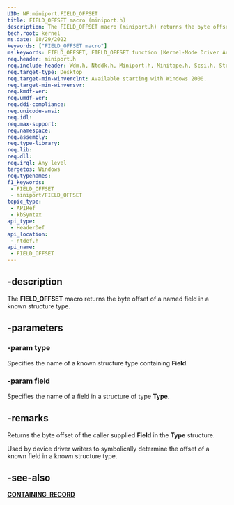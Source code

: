 ```yaml
---
UID: NF:miniport.FIELD_OFFSET
title: FIELD_OFFSET macro (miniport.h)
description: The FIELD_OFFSET macro (miniport.h) returns the byte offset of the specified field in the specified known structure type.
tech.root: kernel
ms.date: 08/29/2022
keywords: ["FIELD_OFFSET macro"]
ms.keywords: FIELD_OFFSET, FIELD_OFFSET function [Kernel-Mode Driver Architecture], k106_d6f0b450-e99c-4dd7-94c5-f428e4b1d642.xml, kernel.field_offset, ntdef/FIELD_OFFSET
req.header: miniport.h
req.include-header: Wdm.h, Ntddk.h, Miniport.h, Minitape.h, Scsi.h, Storport.h
req.target-type: Desktop
req.target-min-winverclnt: Available starting with Windows 2000.
req.target-min-winversvr: 
req.kmdf-ver: 
req.umdf-ver: 
req.ddi-compliance: 
req.unicode-ansi: 
req.idl: 
req.max-support: 
req.namespace: 
req.assembly: 
req.type-library: 
req.lib: 
req.dll: 
req.irql: Any level
targetos: Windows
req.typenames: 
f1_keywords:
 - FIELD_OFFSET
 - miniport/FIELD_OFFSET
topic_type:
 - APIRef
 - kbSyntax
api_type:
 - HeaderDef
api_location:
 - ntdef.h
api_name:
 - FIELD_OFFSET
---
```


## -description

The **FIELD_OFFSET** macro returns the byte offset of a named field in a known structure type.

## -parameters

### -param type

Specifies the name of a known structure type containing **Field**.

### -param field

Specifies the name of a field in a structure of type **Type**.

## -remarks

Returns the byte offset of the caller supplied **Field** in the **Type** structure.

Used by device driver writers to symbolically determine the offset of a known field in a known structure type.

## -see-also

[**CONTAINING_RECORD**](/windows/win32/api/ntdef/nf-ntdef-containing_record)
